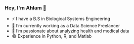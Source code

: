 ### Hey, I'm Ahlam 👋

- ⚡  I have a B.S in Biological Systems Engineering
- 🔭 I’m currently working as a Data Science Freelancer 
- 🌱 I’m passionate about analyzing health and medical data
- 😄 Experience in Python, R, and Matlab
